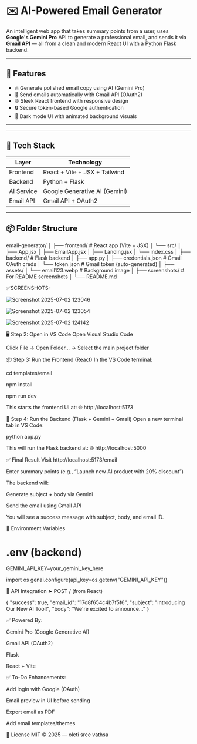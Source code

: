 # ✉️ AI-Powered Email Generator

An intelligent web app that takes summary points from a user, uses **Google's Gemini Pro** API to generate a professional email, and sends it via **Gmail API** — all from a clean and modern React UI with a Python Flask backend.

---

## 🚀 Features

- 🔥 Generate polished email copy using AI (Gemini Pro)
- 📧 Send emails automatically with Gmail API (OAuth2)
- 🌐 Sleek React frontend with responsive design
- 🔒 Secure token-based Google authentication
- 🌙 Dark mode UI with animated background visuals

---

---

## 🧰 Tech Stack

| Layer       | Technology                     |
|-------------|--------------------------------|
| Frontend    | React + Vite + JSX + Tailwind  |
| Backend     | Python + Flask                 |
| AI Service  | Google Generative AI (Gemini)  |
| Email API   | Gmail API + OAuth2             |
---

## 📦 Folder Structure
email-generator/
│
├── frontend/ # React app (Vite + JSX)
│ └── src/
│ ├── App.jsx
│ ├── EmailApp.jsx
│ ├── Landing.jsx
│ └── index.css
│
├── backend/ # Flask backend
│ ├── app.py
│ ├── credentials.json # Gmail OAuth creds
│ └── token.json # Gmail token (auto-generated)
│
├── assets/
│ └── email123.webp # Background image
│
├── screenshots/ # For README screenshots
│
└── README.md

✅SCREENSHOTS:

![Screenshot 2025-07-02 123046](https://github.com/user-attachments/assets/e9f5779e-6f87-44f1-b31e-f6a77f0d27c0)

![Screenshot 2025-07-02 123054](https://github.com/user-attachments/assets/863b2537-e93b-4ca0-8e8f-e405c05da1cd)

![Screenshot 2025-07-02 124142](https://github.com/user-attachments/assets/5b5bedbd-b82a-48b5-9538-72ed592fabf3)

🖥 Step 2: Open in VS Code
Open Visual Studio Code

Click File → Open Folder... → Select the main project folder

📦 Step 3: Run the Frontend (React)
In the VS Code terminal:

cd templates/email

npm install

npm run dev

This starts the frontend UI at:
🌐 http://localhost:5173

🧠 Step 4: Run the Backend (Flask + Gemini + Gmail)
Open a new terminal tab in VS Code:

python app.py


This will run the Flask backend at:
🌐 http://localhost:5000


✅ Final Result
Visit http://localhost:5173/email

Enter summary points (e.g., “Launch new AI product with 20% discount”)

The backend will:

Generate subject + body via Gemini

Send the email using Gmail API

You will see a success message with subject, body, and email ID.


🔑 Environment Variables 
# .env (backend)
GEMINI_API_KEY=your_gemini_key_here

import os
genai.configure(api_key=os.getenv("GEMINI_API_KEY"))

🔄 API Integration
➤ POST / (from React)

{
  "success": true,
  "email_id": "17d8f654c4b7f5f6",
  "subject": "Introducing Our New AI Tool!",
  "body": "We're excited to announce..."
}

✅ Powered By:

Gemini Pro (Google Generative AI)

Gmail API (OAuth2)

Flask

React + Vite

✅ To-Do Enhancements:
 
 Add login with Google (OAuth)

 Email preview in UI before sending

 Export email as PDF

 Add email templates/themes

 📝 License
MIT © 2025 — oleti sree vathsa

